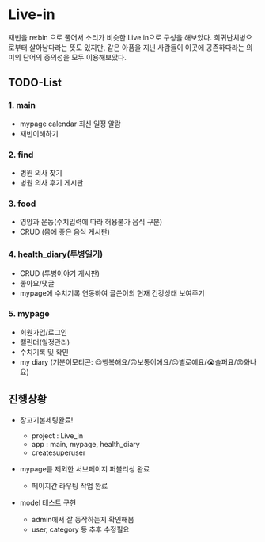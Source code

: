# Live-in
재빈을 re:bin 으로 풀어서 소리가 비슷한 Live in으로 구성을 해보았다. 희귀난치병으로부터 살아남다라는 뜻도 있지만, 같은 아픔을 지닌 사람들이 이곳에 공존하다라는 의미의 단어의 중의성을 모두 이용해보았다.
 
## TODO-List
### 1. main
  - mypage calendar 최신 일정 알람
  - 재빈이해하기
### 2. find
  - 병원 의사 찾기
  - 병원 의사 후기 게시판
### 3. food
  - 영양과 운동(수치입력에 따라 허용불가 음식 구분)
  - CRUD (몸에 좋은 음식 게시판)
### 4. health_diary(투병일기)
  - CRUD (투병이야기 게시판)
  - 좋아요/댓글
  - mypage에 수치기록 연동하여 글쓴이의 현재 건강상태 보여주기
### 5. mypage
  - 회원가입/로그인
  - 캘린더(일정관리)
  - 수치기록 및 확인
  - my diary (기분이모티콘: 😍행복해요/🙃보통이에요/😑별로에요/😭슬퍼요/😡화나요)
  

## 진행상황
- 장고기본세팅완료!
  - project : Live_in
  - app : main, mypage, health_diary
  - createsuperuser

- mypage를 제외한 서브페이지 퍼블리싱 완료
  - 페이지간 라우팅 작업 완료
  
- model 테스트 구현
  - admin에서 잘 동작하는지 확인해봄
  - user, category 등 추후 수정필요
